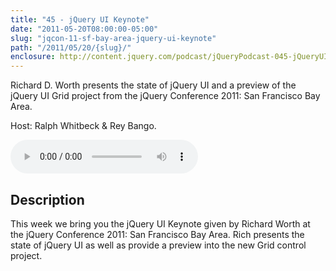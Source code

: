 ```yaml
---
title: "45 - jQuery UI Keynote"
date: "2011-05-20T08:00:00-05:00"
slug: "jqcon-11-sf-bay-area-jquery-ui-keynote"
path: "/2011/05/20/{slug}/"
enclosure: http://content.jquery.com/podcast/jQueryPodcast-045-jQueryUIKeynote.mp3
---
```

Richard D. Worth presents the state of jQuery UI and a preview of the jQuery UI Grid project from the jQuery Conference 2011: San Francisco Bay Area.

Host: Ralph Whitbeck &amp; Rey Bango.

<audio src="http://content.jquery.com/podcast/jQueryPodcast-045-jQueryUIKeynote.mp3" controls=""></audio>

## Description

This week we bring you the jQuery UI Keynote given by Richard Worth at the jQuery Conference 2011: San Francisco Bay Area. Rich presents the state of jQuery UI as well as provide a preview into the new Grid control project.
